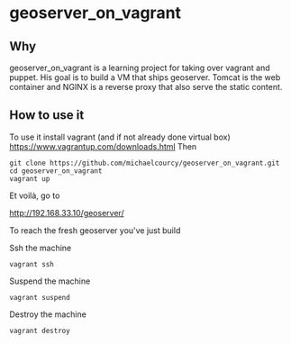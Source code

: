 geoserver_on_vagrant
====================
 
Why 
---

geoserver_on_vagrant is a learning project for taking over vagrant and puppet.
His goal is to build a VM that ships geoserver. Tomcat is the web container and NGINX is a reverse proxy that also serve the static content.

How to use it
-------------

To use it install vagrant (and if not already done virtual box)
https://www.vagrantup.com/downloads.html
Then 

    git clone https://github.com/michaelcourcy/geoserver_on_vagrant.git
    cd geoserver_on_vagrant 
    vagrant up

Et voilà, go to 

http://192.168.33.10/geoserver/  

To reach the fresh geoserver you've just build 

Ssh the machine 

    vagrant ssh
    
Suspend the machine 
 
    vagrant suspend
 
 Destroy the machine 
 
    vagrant destroy




